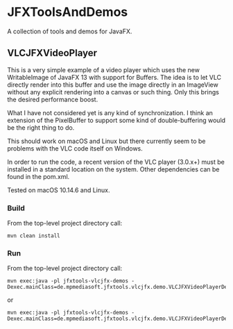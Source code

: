 # JFXToolsAndDemos

A collection of tools and demos for JavaFX.

## VLCJFXVideoPlayer

This is a very simple example of a video player which uses the new WritableImage
of JavaFX 13 with support for Buffers. The idea is to let VLC directly render into
this buffer and use the image directly in an ImageView without any explicit rendering
into a canvas or such thing. Only this brings the desired performance boost.

What I have not considered yet is any kind of synchronization.
I think an extension of the PixelBuffer to support some kind of double-buffering
would be the right thing to do.

This should work on macOS and Linux but there currently seem to be problems with the VLC code
itself on Windows.

In order to run the code, a recent version of the VLC player (3.0.x+) must be installed
in a standard location on the system. Other dependencies can be found in the pom.xml.

Tested on macOS 10.14.6 and Linux.

### Build

From the top-level project directory call:

```
mvn clean install
```

### Run

From the top-level project directory call:

```
mvn exec:java -pl jfxtools-vlcjfx-demos -Dexec.mainClass=de.mpmediasoft.jfxtools.vlcjfx.demo.VLCJFXVideoPlayerDemo1Launcher
```

or

```
mvn exec:java -pl jfxtools-vlcjfx-demos -Dexec.mainClass=de.mpmediasoft.jfxtools.vlcjfx.demo.VLCJFXVideoPlayerDemo2Launcher
```




